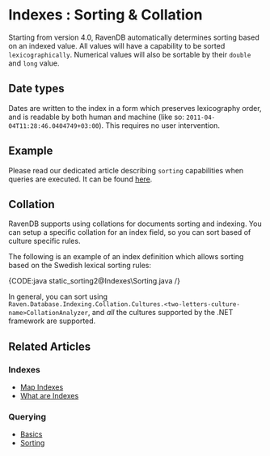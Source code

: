 ﻿#  Indexes : Sorting & Collation

Starting from version 4.0, RavenDB automatically determines sorting based on an indexed value. All values will have a capability to be sorted `lexicographically`. Numerical values will also be sortable by their `double` and `long` value.

## Date types

Dates are written to the index in a form which preserves lexicography order, and is readable by both human and machine (like so: `2011-04-04T11:28:46.0404749+03:00`). This requires no user intervention.

## Example

Please read our dedicated article describing `sorting` capabilities when queries are executed. It can be found [here](../indexes/querying/sorting).

## Collation

RavenDB supports using collations for documents sorting and indexing. You can setup a specific collation for an index field, so you can sort based of culture specific rules.

The following is an example of an index definition which allows sorting based on the Swedish lexical sorting rules:

{CODE:java static_sorting2@Indexes\Sorting.java /}

In general, you can sort using `Raven.Database.Indexing.Collation.Cultures.<two-letters-culture-name>CollationAnalyzer`, and _all_ the cultures supported by the .NET framework are supported.

## Related Articles

### Indexes

- [Map Indexes](../indexes/map-indexes)
- [What are Indexes](../indexes/what-are-indexes)

### Querying

- [Basics](../indexes/querying/basics)
- [Sorting](../indexes/querying/sorting)
